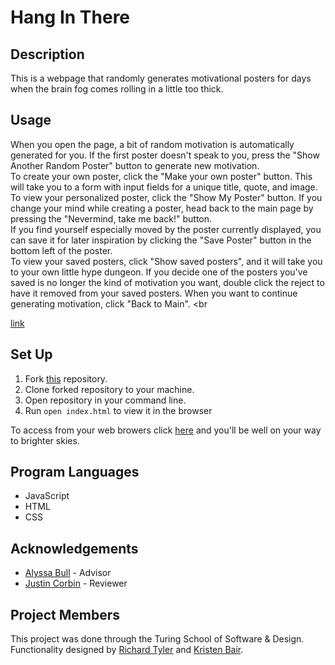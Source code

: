 # Hang In There

## Description
  This is a webpage that randomly generates motivational posters for days when the brain fog comes rolling in a little too thick.

## Usage
  When you open the page, a bit of random motivation is automatically generated for you. If the first poster doesn't speak to you, press the "Show Another Random Poster" button to generate new motivation. <br>
  To create your own poster, click the "Make your own poster" button. This will take you to a form with input fields for a unique title, quote, and image. To view your personalized poster, click the "Show My Poster" button. If you change your mind while creating a poster, head back to the main page by pressing the "Nevermind, take me back!" button. <br>
  If you find yourself especially moved by the poster currently displayed, you can save it for later inspiration by clicking the "Save Poster" button in the bottom left of the poster. <br>
  To view your saved posters, click "Show saved posters", and it will take you to your own little hype dungeon. If you decide one of the posters you've saved is no longer the kind of motivation you want, double click the reject to have it removed from your saved posters. When you want to continue generating motivation, click "Back to Main". <br

[link](https://giphy.com/gifs/yTJDnhuFPBRhLkDIvY/html5)

## Set Up
1. Fork [this](https://github.com/richardltyler/hang-in-there-boilerplate) repository.
2. Clone forked repository to your machine.
3. Open repository in your command line.
4. Run `open index.html` to view it in the browser

To access from your web browers click [here](file:///Users/richardtyler/turing/mod1/projects/hang-in-there-boilerplate/index.html) and you'll be well on your way to brighter skies.

## Program Languages
* JavaScript
* HTML
* CSS

## Acknowledgements
* [Alyssa Bull](https://github.com/alyssabull) - Advisor
* [Justin Corbin]() - Reviewer

## Project Members
This project was done through the Turing School of Software & Design. Functionality designed by [Richard Tyler](https://github.com/richardltyler) and [Kristen Bair](https://github.com/kristenmb).

